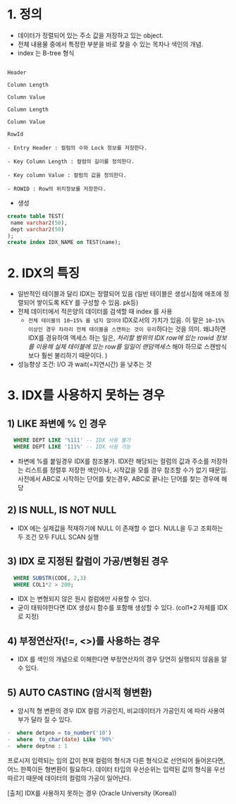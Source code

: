 

# 1. 정의
 - 데이터가 정렬되어 있는 주소 값을 저장하고 있는 object.
 - 전체 내용물 중에서 특정한 부분을 바로 찾을 수 있는 목차나 색인의 개념.
 - index 는 B-tree 형식
 ```<< B-tree Index Entry Structure >>

 Header

 Column Length

 Column Value

 Column Length

 Column Value

 RowId

 - Entry Header : 컬럼의 수와 Lock 정보를 저장한다.

 - Key Column Length : 컬럼의 길이를 정의한다.

 - Key column Value : 컬럼의 값을 정의한다.

 - ROWID : Row의 위치정보를 저장한다.
 ```
 - 생성
 ```sql
 create table TEST(
  name varchar2(50),
  dept varchar2(50)
 );
 create index IDX_NAME on TEST(name);
 ```


# 2. IDX의 특징
- 일반적인 테이블과 달리 IDX는 정렬되어 있음 (일반 테이블은 생성시점에 애초에 정렬되어 쌓이도록 KEY 를 구성할 수 있음. pk등)
- 전체 데이터에서 적은양의 데이터를 검색할 때 index 를 사용
  - `전체 테이블의 10~15% 를 넘지 않아야` IDX로서의 가치가 있음. 이 말은 `10~15% 이상인 경우 차라리 전체 테이블을 스캔하는 것이 유리`하다는 것을 의미. 왜냐하면 IDX를 경유하여 엑세스 하는 일은, _처리할 범위의 IDX row에 있는 rowid 정보를 이용해 실제 테이블에 있는 row를 일일이 랜덤엑세스_ 해야 하므로 스캔방식보다 훨씬 불리하기 때문이다. )
- 성능향상 조건: I/O 과 wait(=지연시간) 을 낮추는 것


# 3. IDX를 사용하지 못하는 경우
## 1) LIKE 좌변에 % 인 경우
```sql
  WHERE DEPT LIKE '%111' -- IDX 사용 불가
  WHERE DEPT LIKE '111%' -- IDX 사용 가능
```
 - 좌변에 %를 붙일경우 IDX를 참조불가. IDX란 해당되는 컬럼의 값과 주소를 저장하는 리스트를 정렬후 저장한 색인이나, 시작값을 모를 경우 참조할 수가 없기 때문임. 사전에서 ABC로 시작하는 단어를 찾는경우, ABC로 끝나는 단어를 찾는 경우에 해당

## 2) IS NULL, IS NOT NULL
- IDX 에는 실제값을 적재하기에 NULL 이 존재할 수 없다. NULL을 두고 조회하는 두 조건 모두 FULL SCAN 실행

## 3) IDX 로 지정된 칼럼이 가공/변형된 경우
```SQL
  WHERE SUBSTR(CODE, 2,3)
  WHERE COL1*2 > 200;
```
 - IDX 는 변형되지 않은 원시 컬럼에만 사용할 수 있다.
 - 굳이 태워야한다면 IDX 생성시 함수를 포함해 생성할 수 있다. (col1*2 자체를 IDX 로 지정)


## 4) 부정연산자(!=, <>)를 사용하는 경우
 - IDX 를 색인의 개념으로 이해한다면 부정연산자의 경우 당연히 실행되지 않음을 알 수 있다.

## 5) AUTO CASTING (암시적 형변환)
 - 암시적 형 변환의 경우 IDX 컬럼 가공인지, 비교데이터가 가공인지 에 따라 사용여부가 달라 질 수 있다.
```SQL
-  where detpno = to_number('10')
-  where  to_char(date) Like '90%'
-  where deptno : 1
```

프로시저 입력되는 임의 값이 현재 컬럼의 형식과 다른 형식으로 선언되어 들어온다면,  어느 한쪽이든 형변환이 필요하다. 데이터 타입의 우선순위는 입력된 값의 형식을 우선 따르기 때문에 데이터의 컬럼의 가공이 일어난다.

[출처] IDX를 사용하지 못하는 경우 (Oracle University (Korea))
